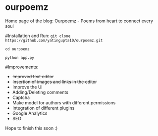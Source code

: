 # ourpoemz
Home page of the blog:
Ourpoemz - Poems from heart to connect every soul

#Installation and Run:
`git clone https://github.com/yatingupta10/ourpoemz.git`

`cd ourpoemz`

`python app.py`

#Improvements:
- ~~Improved text editor~~
- ~~Insertion of images and links in the editor~~
- Improve the UI
- Adding/Deleting comments
- Captcha
- Make model for authors with different permissions
- Integration of different plugins
- Google Analytics
- SEO

Hope to finish this soon :)

